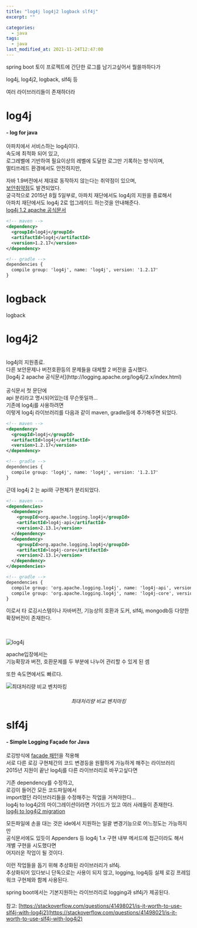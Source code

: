 ```yaml
---
title: "log4j log4j2 logback slf4j"
excerpt: ""

categories:
  - java
tags:
  - java
last_modified_at: 2021-11-24T12:47:00
---
```


spring boot 토이 프로젝트에 간단한 로그를 남기고싶어서 뭘쓸까하다가

log4j, log4j2, logback, slf4j 등

여러 라이브러리들이 존재하더라

# log4j

#### - log for java

아파치에서 서비스하는 log4j이다.<br>
속도에 최적화 되어 있고,<br>
로그레벨에 기반하여 필요이상의 레벨에 도달한 로그만 기록하는 방식이며,<br>
멀티쓰레드 환경에서도 안전하지만,

자바 1.9버전에서 제대로 동작하지 않는다는 취약점이 있으며,<br>
[보안취약점](https://www.cvedetails.com/cve/CVE-2019-17571/)도 발견되었다.<br>
궁극적으로 2015년 8월 5일부로, 아파치 재단에서도 log4j의 지원을 종료해서<br>
아파치 재단에서도 log4j 2로 업그레이드 하는것을 안내해준다.<br>
[log4j 1.2 apache 공식문서](http://logging.apache.org/log4j/1.2/)

```xml
<!-- maven -->
<dependency>
  <groupId>log4j</groupId>
  <artifactId>log4j</artifactId>
  <version>1.2.17</version>
</dependency>

<!-- gradle -->
dependencies {
  compile group: 'log4j', name: 'log4j', version: '1.2.17'
}
```

# logback

logback

# log4j2

<br>
log4j의 지원종료.<br>
다른 보안문제나 버전호환등의 문제들을 대체할 2 버전을 출시했다.<br>
[log4j 2 apache 공식문서](http://logging.apache.org/log4j/2.x/index.html)<br><br>
공식문서 첫 문단에<br>
api 분리라고 명시되어있는데 무슨뜻일까...<br>
기존에 log4j를 사용하려면<br>
이렇게 log4j 라이브러리를 다음과 같이 maven, gradle등에 추가해주면 되었다.<br>

```xml
<!-- maven -->
<dependency>
  <groupId>log4j</groupId>
  <artifactId>log4j</artifactId>
  <version>1.2.17</version>
</dependency>

<!-- gradle -->
dependencies {
  compile group: 'log4j', name: 'log4j', version: '1.2.17'
}
```

근데 log4j 2 는 api와 구현체가 분리되었다.

```xml
<!-- maven -->
<dependencies>
  <dependency>
    <groupId>org.apache.logging.log4j</groupId>
    <artifactId>log4j-api</artifactId>
    <version>2.13.1</version>
  </dependency>
  <dependency>
    <groupId>org.apache.logging.log4j</groupId>
    <artifactId>log4j-core</artifactId>
    <version>2.13.1</version>
  </dependency>
</dependencies>

<!-- gradle -->
dependencies {
  compile group: 'org.apache.logging.log4j', name: 'log4j-api', version: '2.14.1'
  compile group: 'org.apache.logging.log4j', name: 'log4j-core', version: '2.14.1'
}
```

이로서 타 로깅시스템이나 자바버전, 기능상의 호환과
도커, slf4j, mongodb등 다양한 확장버전이 존재한다.

<br><br>
![log4j](http://logging.apache.org/log4j/2.x/images/whichjar-2.x.png)

apache입장에서는<br>
기능확장과 버전, 호환문제를 두 부분에 나누어 관리할 수 있게 된 셈

또한 속도면에서도 빠르다.

![최대처리량 비교 벤치마킹](http://logging.apache.org/log4j/2.x/images/async-throughput-comparison.png "최대처리량 비교 벤치마킹")

###### <center>최대처리량 비교 벤치마킹</center>

<!-- [벤치마킹](http://logging.apache.org/log4j/2.x/performance.html#benchmarks) -->

# slf4j

#### - Simple Logging Façade for Java

로깅방식에 [facade 패턴](https://ko.wikipedia.org/wiki/%ED%8D%BC%EC%82%AC%EB%93%9C_%ED%8C%A8%ED%84%B4)을 적용해  
서로 다른 로깅 구현체간의 코드 변경등을 원활하게 가능하게 해주는 라이브러리  
2015년 지원이 끝난 log4j를 다른 라이브러리로 바꾸고싶다면

기존 dependency를 수정하고,  
로깅이 들어간 모든 코드파일에서  
import했던 라이브러리들을 수정해주는 작업을 거쳐야한다...  
log4j to log4j2의 마이그레이션이라면 가이드가 있고 여러 사례들이 존재한다.  
[log4j to log4j2 migration](https://logging.apache.org/log4j/2.x/manual/migration.html)

모든파일에 손을 대는 것은 ide에서 지원하는 일괄 변경기능으로 어느정도는 가능하지만  
공식문서에도 있듯이 Appenders 등 log4j 1.x 구현 내부 메서드에 접근이라도 해서  
개별 구현을 시도했다면  
어지러운 작업이 될 것이다.

이런 작업들을 돕기 위해 추상화된 라이브러리가 slf4j.  
추상화되어 있다보니 단독으로는 사용이 되지 않고, logging, log4j등 실제 로깅 프레임워크 구현체와 함께 사용된다.

spring boot에서는 기본지원하는 라이브러리로 logging과 slf4j가 제공된다.
<br><br>
참고:
[https://stackoverflow.com/questions/41498021/is-it-worth-to-use-slf4j-with-log4j2](https://stackoverflow.com/questions/41498021/is-it-worth-to-use-slf4j-with-log4j2)
